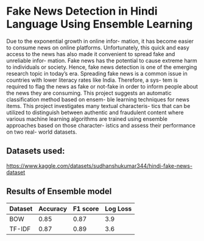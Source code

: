 # Fake News Detection in Hindi Language Using Ensemble Learning

Due to the exponential growth in online infor- mation, it has become easier to consume news on online platforms. Unfortunately, this quick and easy access to the news has also made it convenient to spread fake and unreliable infor- mation. Fake news has the potential to cause extreme harm to individuals or society. Hence, fake news detection is one of the emerging research topic in today’s era. Spreading fake news is a common issue in countries with lower literacy rates like India. Therefore, a sys- tem is required to flag the news as fake or not-fake in order to inform people about the news they are consuming. This project suggests an automatic classification method based on ensem- ble learning techniques for news items. This project investigates many textual characteris- tics that can be utilized to distinguish between authentic and fraudulent content where various machine learning algorithms are trained using ensemble approaches based on those character- istics and assess their performance on two real- world datasets.

## Datasets used:
https://www.kaggle.com/datasets/sudhanshukumar344/hindi-fake-news-dataset

## Results of Ensemble model
| Dataset | Accuracy | F1 score | Log Loss |
|----------|----------|----------|----------|
| BOW | 0.85 | 0.87 | 3.9 |
| TF-IDF | 0.87 | 0.89 | 3.6 |

